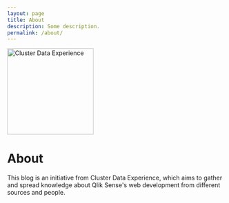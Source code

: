 ```yaml
---
layout: page
title: About
description: Some description.
permalink: /about/
---
```


<img src="https://www.clusterdesign.com.br/wp-content/uploads/2020/07/cluster-logo-pos-sozinho.png" alt="Cluster Data Experience" width="200">

# About

This blog is an initiative from Cluster Data Experience,
which aims to gather and spread knowledge about Qlik Sense's web development from different sources and people.
